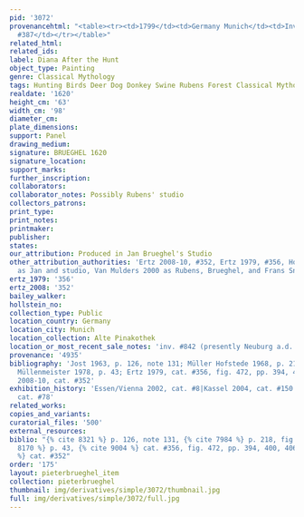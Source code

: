 ```yaml
---
pid: '3072'
provenancehtml: "<table><tr><td>1799</td><td>Germany Munich</td><td>Inventory 1799
  #387</td></tr></table>"
related_html:
related_ids:
label: Diana After the Hunt
object_type: Painting
genre: Classical Mythology
tags: Hunting Birds Deer Dog Donkey Swine Rubens Forest Classical Mythological Musical_instruments
realdate: '1620'
height_cm: '63'
width_cm: '98'
diameter_cm:
plate_dimensions:
support: Panel
drawing_medium:
signature: BRUEGHEL 1620
signature_location:
support_marks:
further_inscription:
collaborators:
collaborator_notes: Possibly Rubens' studio
collectors_patrons:
print_type:
print_notes:
printmaker:
publisher:
states:
our_attribution: Produced in Jan Brueghel's Studio
other_attribution_authorities: 'Ertz 2008-10, #352, Ertz 1979, #356, Honig database
  as Jan and studio, Van Mulders 2000 as Rubens, Brueghel, and Frans Snyders'
ertz_1979: '356'
ertz_2008: '352'
bailey_walker:
hollstein_no:
collection_type: Public
location_country: Germany
location_city: Munich
location_collection: Alte Pinakothek
location_or_most_recent_sale_notes: 'inv. #842 (presently Neuburg a.d. Donau, Staatsgalerie)'
provenance: '4935'
bibliography: 'Jost 1963, p. 126, note 131; Müller Hofstede 1968, p. 218, fig. 12;
  Müllenmeister 1978, p. 43; Ertz 1979, cat. #356, fig. 472, pp. 394, 400, 406; Ertz
  2008-10, cat. #352'
exhibition_history: 'Essen/Vienna 2002, cat. #8|Kassel 2004, cat. #150|Munich 2013,
  cat. #78'
related_works:
copies_and_variants:
curatorial_files: '500'
external_resources:
biblio: "{% cite 8321 %} p. 126, note 131, {% cite 7984 %} p. 218, fig. 12, {% cite
  8170 %} p. 43, {% cite 9004 %} cat. #356, fig. 472, pp. 394, 400, 406, {% cite 8900
  %} cat. #352"
order: '175'
layout: pieterbrueghel_item
collection: pieterbrueghel
thumbnail: img/derivatives/simple/3072/thumbnail.jpg
full: img/derivatives/simple/3072/full.jpg
---
```

